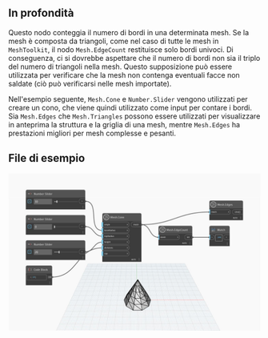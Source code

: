 ## In profondità
Questo nodo conteggia il numero di bordi in una determinata mesh. Se la mesh è composta da triangoli, come nel caso di tutte le mesh in `MeshToolkit`, il nodo `Mesh.EdgeCount` restituisce solo bordi univoci. Di conseguenza, ci si dovrebbe aspettare che il numero di bordi non sia il triplo del numero di triangoli nella mesh. Questo supposizione può essere utilizzata per verificare che la mesh non contenga eventuali facce non saldate (ciò può verificarsi nelle mesh importate).

Nell'esempio seguente, `Mesh.Cone` e `Number.Slider` vengono utilizzati per creare un cono, che viene quindi utilizzato come input per contare i bordi. Sia `Mesh.Edges` che `Mesh.Triangles` possono essere utilizzati per visualizzare in anteprima la struttura e la griglia di una mesh, mentre `Mesh.Edges` ha prestazioni migliori per mesh complesse e pesanti.

## File di esempio

![Example](./Autodesk.DesignScript.Geometry.Mesh.EdgeCount_img.jpg)
